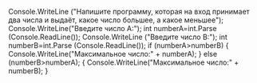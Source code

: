 Console.WriteLine ("Напишите программу, которая на вход принимает два числа и выдаёт, какое число большее, а какое меньшее");
Console.WriteLine("Введите число А:");
int numberA=int.Parse (Console.ReadLine());
 Console.WriteLine ("Введите число B:");
int numberB=int.Parse (Console.ReadLine());
if (numberA>numberB)
{
    Console.WriteLine("Максимальное число:" + numberA);
}
else   (numberB>numberA); 
{
Console.WriteLine("Максимальное число:" + numberB);
}
 